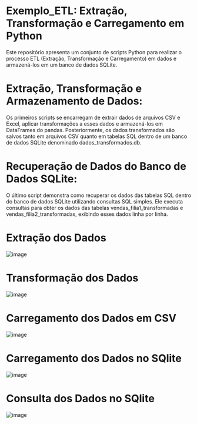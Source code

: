 # Exemplo_ETL: Extração, Transformação e Carregamento em Python
Este repositório apresenta um conjunto de scripts Python para realizar o processo ETL (Extração, Transformação e Carregamento) em dados e armazená-los em um banco de dados SQLite.

# Extração, Transformação e Armazenamento de Dados:
Os primeiros scripts se encarregam de extrair dados de arquivos CSV e Excel, aplicar transformações a esses dados e armazená-los em DataFrames do pandas. Posteriormente, os dados transformados são salvos tanto em arquivos CSV quanto em tabelas SQL dentro de um banco de dados SQLite denominado dados_transformados.db.

# Recuperação de Dados do Banco de Dados SQLite:
O último script demonstra como recuperar os dados das tabelas SQL dentro do banco de dados SQLite utilizando consultas SQL simples. Ele executa consultas para obter os dados das tabelas vendas_filia1_transformadas e vendas_filia2_transformadas, exibindo esses dados linha por linha.

# Extração dos Dados
![image](https://github.com/renebttg/Exemplo_ETL/assets/114888521/8872293d-5fb4-42af-90ef-45bf9e15d2c4)

# Transformação dos Dados
![image](https://github.com/renebttg/Exemplo_ETL/assets/114888521/38817b18-b8ce-4628-90b1-14c0ad049d2d)

# Carregamento dos Dados em CSV
![image](https://github.com/renebttg/Exemplo_ETL/assets/114888521/7f6789ae-058b-4e37-b962-a9470c80c1d2)

# Carregamento dos Dados no SQlite
![image](https://github.com/renebttg/Exemplo_ETL/assets/114888521/511ebf3d-8e7e-401b-b1f1-056c0e9c6893)

# Consulta dos Dados no SQlite
![image](https://github.com/renebttg/Exemplo_ETL/assets/114888521/ed00c425-d9b3-43b0-bbfd-a90a26b65d9a)





